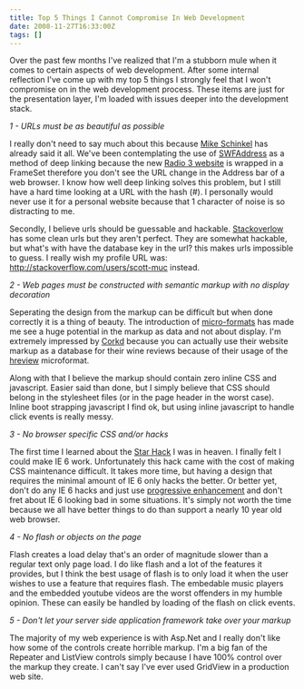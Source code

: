 ```yaml
---
title: Top 5 Things I Cannot Compromise In Web Development
date: 2008-11-27T16:33:00Z
tags: []
---
```


Over the past few months I've realized that I'm a stubborn mule when it comes to certain aspects of web development. After some internal reflection I've come up with my top 5 things I strongly feel that I won't compromise on in the web development process. These items are just for the presentation layer, I'm loaded with issues deeper into the development stack.

*1 - URLs must be as beautiful as possible*

I really don't need to say much about this because [Mike Schinkel](http://mikeschinkel.com/blog/welldesignedurlsarebeautiful/) has already said it all. We've been contemplating the use of [SWFAddress](http://www.asual.com/swfaddress/) as a method of deep linking because the new [Radio 3 website](http://radio3.cbc.ca/) is wrapped in a FrameSet therefore you don't see the URL change in the Address bar of a web browser. I know how well deep linking solves this problem, but I still have a hard time looking at a URL with the hash (#). I personally would never use it for a personal website because that 1 character of noise is so distracting to me.

Secondly, I believe urls should be guessable and hackable. [Stackoverlow](http://stackoverflow.com/) has some clean urls but they aren't perfect. They are somewhat hackable, but what's with have the database key in the url? this makes urls impossible to guess. I really wish my profile URL was: http://stackoverflow.com/users/scott-muc instead.

*2 - Web pages must be constructed with semantic markup with no display decoration*

Seperating the design from the markup can be difficult but when done correctly it is a thing of beauty. The introduction of [micro-formats](http://microformats.org/) has made me see a huge potential in the markup as data and not about display. I'm extremely impressed by [Corkd](http://content.corkd.com/) because you can actually use their website markup as a database for their wine reviews because of their usage of the [hreview](http://microformats.org/wiki/hreview) microformat.

Along with that I believe the markup should contain zero inline CSS and javascript. Easier said than done, but I simply believe that CSS should belong in the stylesheet files (or in the page header in the worst case). Inline boot strapping javascript I find ok, but using inline javascript to handle click events is really messy.

*3 - No browser specific CSS and/or hacks*

The first time I learned about the [Star Hack](http://css-discuss.incutio.com/wiki/Star_Html_Hack) I was in heaven. I finally felt I could make IE 6 work. Unfortunately this hack came with the cost of making CSS maintenance difficult. It takes more time, but having a design that requires the minimal amount of IE 6 only hacks the better. Or better yet, don't do any IE 6 hacks and just use [progressive enhancement](http://www.alistapart.com/articles/progressiveenhancementwithcss) and don't fret about IE 6 looking bad in some situations. It's simply not worth the time because we all have better things to do than support a nearly 10 year old web browser.

*4 - No flash or objects on the page*

Flash creates a load delay that's an order of magnitude slower than a regular text only page load. I do like flash and a lot of the features it provides, but I think the best usage of flash is to only load it when the user wishes to use a feature that requires flash. The embedable music players and the embedded youtube videos are the worst offenders in my humble opinion. These can easily be handled by loading of the flash on click events.

*5 - Don't let your server side application framework take over your markup*

The majority of my web experience is with Asp.Net and I really don't like how some of the controls create horrible markup. I'm a big fan of the Repeater and ListView controls simply because I have 100% control over the markup they create. I can't say I've ever used GridView in a production web site.


